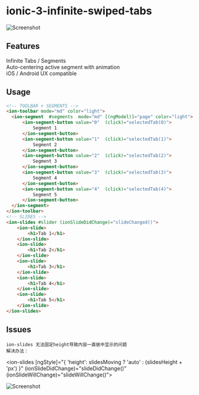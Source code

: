 # ionic-3-infinite-swiped-tabs

![Screenshot](https://raw.githubusercontent.com/julienkermarec/ionic-infinite-swiped-tabs/master/screenshots/header.png)


## Features
Infinite Tabs / Segments<br />
Auto-centering active segment with animation<br />
iOS / Android UX compatible<br />

## Usage
```html
<!-- TOOLBAR + SEGMENTS -->
<ion-toolbar mode="md" color="light">
  <ion-segment  #segments  mode="md" [(ngModel)]="page" color="light">
      <ion-segment-button value="0"  (click)="selectedTab(0)">
          Segment 1
      </ion-segment-button>
      <ion-segment-button value="1"  (click)="selectedTab(1)">
          Segment 2
      </ion-segment-button>
      <ion-segment-button value="2"  (click)="selectedTab(2)">
          Segment 3
      </ion-segment-button>
      <ion-segment-button value="3"  (click)="selectedTab(3)">
          Segment 4
      </ion-segment-button>
      <ion-segment-button value="4"  (click)="selectedTab(4)">
          Segment 5
      </ion-segment-button>
  </ion-segment>
</ion-toolbar>
<!-- SLIDES -->
<ion-slides #slider (ionSlideDidChange)="slideChanged()">
    <ion-slide>
        <h1>Tab 1</h1>
    </ion-slide>
    <ion-slide>
        <h1>Tab 2</h1>
    </ion-slide>
    <ion-slide>
        <h1>Tab 3</h1>
    </ion-slide>
    <ion-slide>
        <h1>Tab 4</h1>
    </ion-slide>
    <ion-slide>
        <h1>Tab 5</h1>
    </ion-slide>
</ion-slides>

```

## Issues
    ion-slides 无法固定height导致内容一直居中显示的问题
    解决办法：
<!-- index.html -->
<ion-slides [ngStyle]="{ 'height': slidesMoving ? 'auto' : (slidesHeight + 'px') }"
            (ionSlideDidChange)="slideDidChange()"
            (ionSlideWillChange)="slideWillChange()">
</ion-slides>
<!-- index.ts -->
    
![Screenshot](http://yuntu88.oss-cn-beijing.aliyuncs.com/fromlocal/Screenshot_20181219-163219_MyApp.jpg)